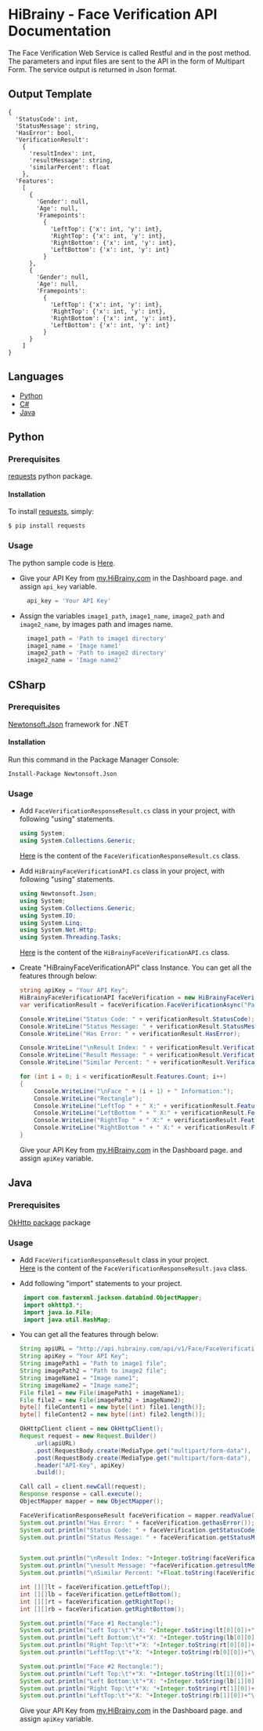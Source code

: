 # HiBrainy - Face Verification API Documentation
The Face Verification Web Service is called Restful and in the post method. The parameters and input files are sent to the API in the form of Multipart Form. The service output is returned in Json format.

## Output Template

```
{
  'StatusCode': int, 
  'StatusMessage': string, 
  'HasError': bool, 
  'VerificationResult': 
    {
      'resultIndex': int, 
      'resultMessage': string, 
      'similarPercent': float
    }, 
  'Features': 
    [
      {
        'Gender': null, 
        'Age': null, 
        'Framepoints': 
          {
            'LeftTop': {'x': int, 'y': int}, 
            'RightTop': {'x': int, 'y': int}, 
            'RightBottom': {'x': int, 'y': int}, 
            'LeftBottom': {'x': int, 'y': int}
          }
      }, 
      {
        'Gender': null, 
        'Age': null, 
        'Framepoints': 
          {
            'LeftTop': {'x': int, 'y': int}, 
            'RightTop': {'x': int, 'y': int}, 
            'RightBottom': {'x': int, 'y': int}, 
            'LeftBottom': {'x': int, 'y': int}
          }
      }
    ]
}

```

## Languages
  * [Python](#python)
  * [C#](#csharp)
  * [Java](#java)

## Python

### Prerequisites
  [requests](https://pypi.org/project/requests/) python package.

#### Installation
To install [requests](https://pypi.org/project/requests/), simply:
 ```
 $ pip install requests
 ```

### Usage
The python sample code is [Here](Python/FaceVerification.py).  

* Give your API Key from [my.HiBrainy.com](https://my.HiBrainy.com) in the Dashboard page. and assign `api_key` variable.  

  ```python
    api_key = 'Your API Key'
  ```

* Assign the variables `image1_path`, `image1_name`, `image2_path` and `image2_name`, by images path and images name.  
  ```python
    image1_path = 'Path to image1 directory'
    image1_name = 'Image name1'
    image2_path = 'Path to image2 directory'
    image2_name = 'Image name2'
  ```

## CSharp  

### Prerequisites
 [Newtonsoft.Json](https://www.nuget.org/packages/Newtonsoft.Json/) framework for .NET    

#### Installation
Run this command in the Package Manager Console:  
``` 
Install-Package Newtonsoft.Json
```

### Usage

 * Add `FaceVerificationResponseResult.cs` class in your project, with following "using" statements.  
   ```c#
   using System;
   using System.Collections.Generic;
   ```
   [Here](CSharp/FaceVerificationResponseResult.cs) is the content of the `FaceVerificationResponseResult.cs` class. 

 * Add `HiBrainyFaceVerificationAPI.cs` class in your project, with following "using" statements.  
   ```c#
   using Newtonsoft.Json;
   using System;
   using System.Collections.Generic;
   using System.IO;
   using System.Linq;
   using System.Net.Http;
   using System.Threading.Tasks;
   ```
   [Here](CSharp/HiBrainyFaceVerificationAPI.cs) is the content of the `HiBrainyFaceVerificationAPI.cs` class.
  
  * Create "HiBrainyFaceVerificationAPI" class Instance. You can get all the features through below:  
 
    ```c#
	string apiKey = "Your API Key";
	HiBrainyFaceVerificationAPI faceVerification = new HiBrainyFaceVerificationAPI(apiKey);
	var verificationResult = faceVerification.FaceVerificationAsync("Path to image1", "Path to image2").Result;

	Console.WriteLine("Status Code: " + verificationResult.StatusCode);
	Console.WriteLine("Status Message: " + verificationResult.StatusMessage);
	Console.WriteLine("Has Error: " + verificationResult.HasError);

	Console.WriteLine("\nResult Index: " + verificationResult.VerificationResult.resultIndex);
	Console.WriteLine("Result Message: " + verificationResult.VerificationResult.resultMessage);
	Console.WriteLine("Similar Percent: " + verificationResult.VerificationResult.similarPercent);

	for (int i = 0; i < verificationResult.Features.Count; i++)
	{
		Console.WriteLine("\nFace " + (i + 1) + " Information:");
		Console.WriteLine("Rectangle");
		Console.WriteLine("LeftTop " + " X:" + verificationResult.Features[i].Framepoints.LeftTop.x + " Y:" + verificationResult.Features[i].Framepoints.LeftTop.y);
		Console.WriteLine("LeftBottom " + " X:" + verificationResult.Features[i].Framepoints.LeftBottom.x + " Y:" + verificationResult.Features[i].Framepoints.LeftBottom.y);
		Console.WriteLine("RightTop " + " X:" + verificationResult.Features[i].Framepoints.RightTop.x + " Y:" + verificationResult.Features[i].Framepoints.RightTop.y);
		Console.WriteLine("RightBottom " + " X:" + verificationResult.Features[i].Framepoints.RightBottom.x + " Y:" + verificationResult.Features[i].Framepoints.RightBottom.y + "\n");
	}
    ```
	Give your API Key from [my.HiBrainy.com](https://my.HiBrainy.com) in the Dashboard page. and assign `apiKey` variable.


## Java

### Prerequisites
 [OkHttp package](https://github.com/square/okhttp/) package  


### Usage
 * Add `FaceVerificationResponseResult` class in your project.  
   [Here](Java/FaceVerificationResponseResult.java) is the content of the `FaceVerificationResponseResult.java` class. 

 * Add following "import" statements to your project.  
   ```java
    import com.fasterxml.jackson.databind.ObjectMapper;
    import okhttp3.*;
    import java.io.File;
    import java.util.HashMap;
   ```
 * You can get all the features through below:

    ```java
	String apiURL = "http://api.hibrainy.com/api/v1/Face/FaceVerification";
	String apiKey = "Your API Key";
	String imagePath1 = "Path to image1 file";
	String imagePath2 = "Path to image2 file";
	String imageName1 = "Image name1";
	String imageName2 = "Image name2";
	File file1 = new File(imagePath1 + imageName1);
	File file2 = new File(imagePath2 + imageName2);
	byte[] fileContent1 = new byte[(int) file1.length()];
	byte[] fileContent2 = new byte[(int) file2.length()];
	
	OkHttpClient client = new OkHttpClient();
	Request request = new Request.Builder()
		.url(apiURL)
		.post(RequestBody.create(MediaType.get("multipart/form-data"), fileContent1))
		.post(RequestBody.create(MediaType.get("multipart/form-data"), fileContent2))
		.header("API-Key", apiKey)
		.build();
	
	Call call = client.newCall(request);
	Response response = call.execute();
	ObjectMapper mapper = new ObjectMapper();
	
	FaceVerificationResponseResult faceVerification = mapper.readValue(response.body().string(), FaceVerificationResponseResult.class);
	System.out.println("Has Error: " + faceVerification.gethasError());
	System.out.println("Status Code: " + faceVerification.getStatusCode());
	System.out.println("Status Message: " + faceVerification.getStatusMessage());  

	
	System.out.println("\nResult Index: "+Integer.toString(faceVerification.getresultIndex()));
	System.out.println("\nesult Message: "+faceVerification.getresultMessage());
	System.out.println("\nSimilar Percent: "+Float.toString(faceVerification.getsimilarPercent()));
	
	int [][]lt = faceVerification.getLeftTop();
	int [][]lb = faceVerification.getLeftBottom();
	int [][]rt = faceVerification.getRightTop();
	int [][]rb = faceVerification.getRightBottom();
	
	System.out.println("Face #1 Rectangle:");
	System.out.println("Left Top:\t"+"X: "+Integer.toString(lt[0][0])+"\tY: "+Integer.toString(lt[0][1]));
	System.out.println("Left Bottom:\t"+"X: "+Integer.toString(lb[0][0])+"\tY: "+Integer.toString(lb[0][1]));
	System.out.println("Right Top:\t"+"X: "+Integer.toString(rt[0][0])+"\tY: "+Integer.toString(rt[0][1]));
	System.out.println("LeftTop:\t"+"X: "+Integer.toString(rb[0][0])+"\tY: "+Integer.toString(rb[0][1]));
	
	System.out.println("Face #2 Rectangle:");
	System.out.println("Left Top:\t"+"X: "+Integer.toString(lt[1][0])+"\tY: "+Integer.toString(lt[1][1]));
	System.out.println("Left Bottom:\t"+"X: "+Integer.toString(lb[1][0])+"\tY: "+Integer.toString(lb[1][1]));
	System.out.println("Right Top:\t"+"X: "+Integer.toString(rt[1][0])+"\tY: "+Integer.toString(rt[1][1]));
	System.out.println("LeftTop:\t"+"X: "+Integer.toString(rb[1][0])+"\tY: "+Integer.toString(rb[1][1]));
	```
	Give your API Key from [my.HiBrainy.com](https://my.HiBrainy.com) in the Dashboard page. and assign `apiKey` variable.

